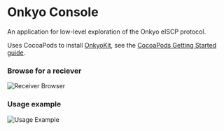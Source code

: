 # Onkyo Console

An application for low-level exploration of the Onkyo eISCP protocol.

Uses CocoaPods to install [OnkyoKit](https://github.com/jhh/onkyokit),
see the [CocoaPods Getting Started guide](http://guides.cocoapods.org/using/getting-started.html).

### Browse for a reciever
![Receiver Browser](/../screenshots/browser.png?raw=true "Receiver Browser")

### Usage example
![Usage Example](/../screenshots/usage.png?raw=true "Usage Example")
